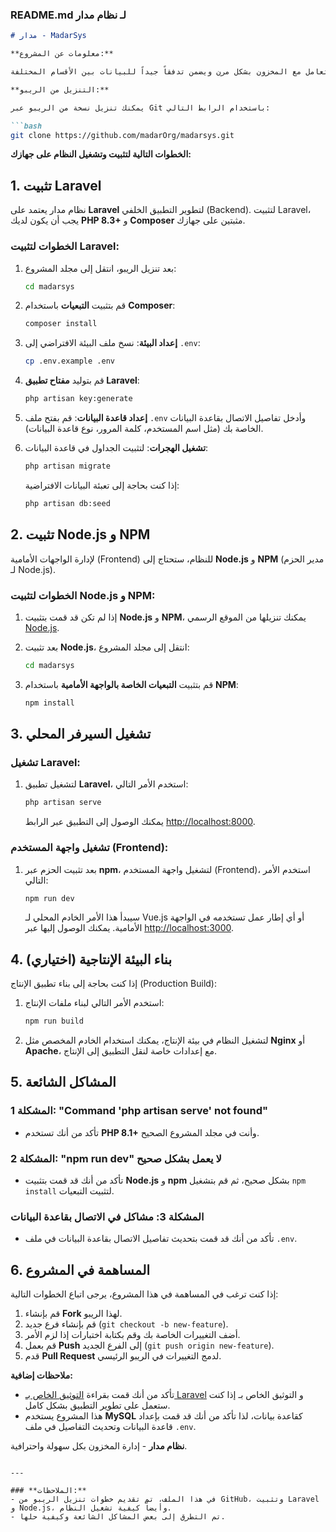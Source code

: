 ### **README.md لـ نظام مدار**

```markdown
# مدار - MadarSys

**معلومات عن المشروع:**

مدار هو نظام لإدارة العمليات المخزنية والمحاسبية. يهدف إلى تسهيل وتتبع العمليات المخزنية، مثل الشراء، البيع، الإرجاع، والتلف، وكذلك توفير تقارير دقيقة ومفصلة حول هذه العمليات. يتيح النظام التعامل مع المخزون بشكل مرن ويضمن تدفقاً جيداً للبيانات بين الأقسام المختلفة.

**التنزيل من الريبو:**

يمكنك تنزيل نسخة من الريبو عبر Git باستخدام الرابط التالي:

```bash
git clone https://github.com/madarOrg/madarsys.git
```

**الخطوات التالية لتثبيت وتشغيل النظام على جهازك:**

## 1. تثبيت Laravel

نظام مدار يعتمد على **Laravel** لتطوير التطبيق الخلفي (Backend). لتثبيت Laravel، يجب أن يكون لديك **PHP 8.3+** و **Composer** مثبتين على جهازك.

### **الخطوات لتثبيت Laravel:**

1. بعد تنزيل الريبو، انتقل إلى مجلد المشروع:

   ```bash
   cd madarsys
   ```

2. قم بتثبيت **التبعيات** باستخدام **Composer**:

   ```bash
   composer install
   ```

3. **إعداد البيئة**: نسخ ملف البيئة الافتراضي إلى `.env`:

   ```bash
   cp .env.example .env
   ```

4. قم بتوليد **مفتاح تطبيق Laravel**:

   ```bash
   php artisan key:generate
   ```

5. **إعداد قاعدة البيانات**: قم بفتح ملف `.env` وأدخل تفاصيل الاتصال بقاعدة البيانات الخاصة بك (مثل اسم المستخدم، كلمة المرور، نوع قاعدة البيانات).

6. **تشغيل الهجرات**: لتثبيت الجداول في قاعدة البيانات:

   ```bash
   php artisan migrate
   ```

   إذا كنت بحاجة إلى تعبئة البيانات الافتراضية:

   ```bash
   php artisan db:seed
   ```

## 2. تثبيت Node.js و NPM

لإدارة الواجهات الأمامية (Frontend) للنظام، ستحتاج إلى **Node.js** و **NPM** (مدير الحزم لـ Node.js).

### **الخطوات لتثبيت Node.js و NPM:**

1. إذا لم تكن قد قمت بتثبيت **Node.js** و **NPM**، يمكنك تنزيلها من الموقع الرسمي [Node.js](https://nodejs.org/).

2. بعد تثبيت **Node.js**، انتقل إلى مجلد المشروع:

   ```bash
   cd madarsys
   ```

3. قم بتثبيت **التبعيات الخاصة بالواجهة الأمامية** باستخدام **NPM**:

   ```bash
   npm install
   ```

## 3. تشغيل السيرفر المحلي

### **تشغيل Laravel:**

1. لتشغيل تطبيق **Laravel**، استخدم الأمر التالي:

   ```bash
   php artisan serve
   ```

   يمكنك الوصول إلى التطبيق عبر الرابط [http://localhost:8000](http://localhost:8000).

### **تشغيل واجهة المستخدم (Frontend):**

1. بعد تثبيت الحزم عبر **npm**، لتشغيل واجهة المستخدم (Frontend)، استخدم الأمر التالي:

   ```bash
   npm run dev
   ```

   سيبدأ هذا الأمر الخادم المحلي لـ Vue.js أو أي إطار عمل تستخدمه في الواجهة الأمامية. يمكنك الوصول إليها عبر [http://localhost:3000](http://localhost:3000).

## 4. بناء البيئة الإنتاجية (اختياري)

إذا كنت بحاجة إلى بناء تطبيق الإنتاج (Production Build):

1. استخدم الأمر التالي لبناء ملفات الإنتاج:

   ```bash
   npm run build
   ```

2. لتشغيل النظام في بيئة الإنتاج، يمكنك استخدام الخادم المخصص مثل **Nginx** أو **Apache**، مع إعدادات خاصة لنقل التطبيق إلى الإنتاج.

## 5. المشاكل الشائعة

### **المشكلة 1: "Command 'php artisan serve' not found"**
   - تأكد من أنك تستخدم **PHP 8.1+** وأنت في مجلد المشروع الصحيح.
   
### **المشكلة 2: "npm run dev" لا يعمل بشكل صحيح**
   - تأكد من أنك قد قمت بتثبيت **Node.js** و **npm** بشكل صحيح، ثم قم بتشغيل `npm install` لتثبيت التبعيات.

### **المشكلة 3: مشاكل في الاتصال بقاعدة البيانات**
   - تأكد من أنك قد قمت بتحديث تفاصيل الاتصال بقاعدة البيانات في ملف `.env`.

## 6. المساهمة في المشروع

إذا كنت ترغب في المساهمة في هذا المشروع، يرجى اتباع الخطوات التالية:

1. قم بإنشاء **Fork** لهذا الريبو.
2. قم بإنشاء فرع جديد (`git checkout -b new-feature`).
3. أضف التغييرات الخاصة بك وقم بكتابة اختبارات إذا لزم الأمر.
4. قم بعمل **Push** إلى الفرع الجديد (`git push origin new-feature`).
5. قدم **Pull Request** لدمج التغييرات في الريبو الرئيسي.

**ملاحظات إضافية:**
- تأكد من أنك قمت بقراءة [التوثيق الخاص بـ Laravel](https://laravel.com/docs) و التوثيق الخاص بـ إذا كنت ستعمل على تطوير التطبيق بشكل كامل.
- هذا المشروع يستخدم **MySQL** كقاعدة بيانات، لذا تأكد من أنك قد قمت بإعداد قاعدة البيانات وتحديث التفاصيل في ملف `.env`.

**نظام مدار** - إدارة المخزون بكل سهولة واحترافية.

```

---

### **الملاحظات:**
- في هذا الملف، تم تقديم خطوات تنزيل الريبو من GitHub، وتثبيت Laravel و Node.js، وأيضاً كيفية تشغيل النظام.
- تم التطرق إلى بعض المشاكل الشائعة وكيفية حلها.

